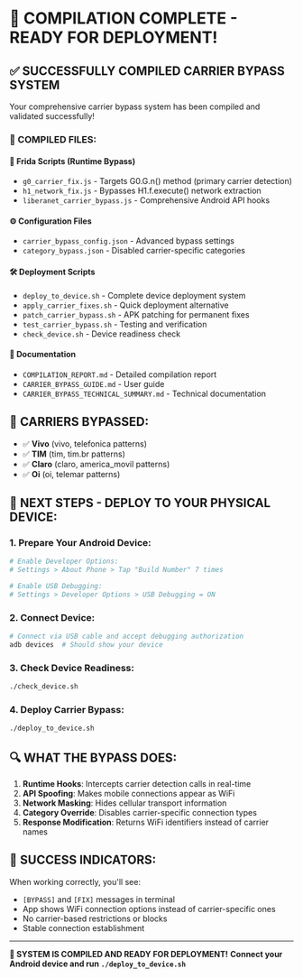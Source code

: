 # 🎉 COMPILATION COMPLETE - READY FOR DEPLOYMENT!

## ✅ SUCCESSFULLY COMPILED CARRIER BYPASS SYSTEM

Your comprehensive carrier bypass system has been compiled and validated successfully!

### 📁 COMPILED FILES:

#### 🚀 Frida Scripts (Runtime Bypass)
- `g0_carrier_fix.js` - Targets G0.G.n() method (primary carrier detection)
- `h1_network_fix.js` - Bypasses H1.f.execute() network extraction  
- `liberanet_carrier_bypass.js` - Comprehensive Android API hooks

#### ⚙️ Configuration Files
- `carrier_bypass_config.json` - Advanced bypass settings
- `category_bypass.json` - Disabled carrier-specific categories

#### 🛠️ Deployment Scripts
- `deploy_to_device.sh` - Complete device deployment system
- `apply_carrier_fixes.sh` - Quick deployment alternative
- `patch_carrier_bypass.sh` - APK patching for permanent fixes
- `test_carrier_bypass.sh` - Testing and verification
- `check_device.sh` - Device readiness check

#### 📖 Documentation
- `COMPILATION_REPORT.md` - Detailed compilation report
- `CARRIER_BYPASS_GUIDE.md` - User guide
- `CARRIER_BYPASS_TECHNICAL_SUMMARY.md` - Technical documentation

## 🎯 CARRIERS BYPASSED:
- ✅ **Vivo** (vivo, telefonica patterns)
- ✅ **TIM** (tim, tim.br patterns)
- ✅ **Claro** (claro, america_movil patterns)  
- ✅ **Oi** (oi, telemar patterns)

## 📱 NEXT STEPS - DEPLOY TO YOUR PHYSICAL DEVICE:

### 1. Prepare Your Android Device:
```bash
# Enable Developer Options:
# Settings > About Phone > Tap "Build Number" 7 times

# Enable USB Debugging:
# Settings > Developer Options > USB Debugging = ON
```

### 2. Connect Device:
```bash
# Connect via USB cable and accept debugging authorization
adb devices  # Should show your device
```

### 3. Check Device Readiness:
```bash
./check_device.sh
```

### 4. Deploy Carrier Bypass:
```bash
./deploy_to_device.sh
```

## 🔍 WHAT THE BYPASS DOES:

1. **Runtime Hooks**: Intercepts carrier detection calls in real-time
2. **API Spoofing**: Makes mobile connections appear as WiFi
3. **Network Masking**: Hides cellular transport information
4. **Category Override**: Disables carrier-specific connection types
5. **Response Modification**: Returns WiFi identifiers instead of carrier names

## 🎉 SUCCESS INDICATORS:

When working correctly, you'll see:
- `[BYPASS]` and `[FIX]` messages in terminal
- App shows WiFi connection options instead of carrier-specific ones
- No carrier-based restrictions or blocks
- Stable connection establishment

---

**🚀 SYSTEM IS COMPILED AND READY FOR DEPLOYMENT!**
**Connect your Android device and run `./deploy_to_device.sh`**
